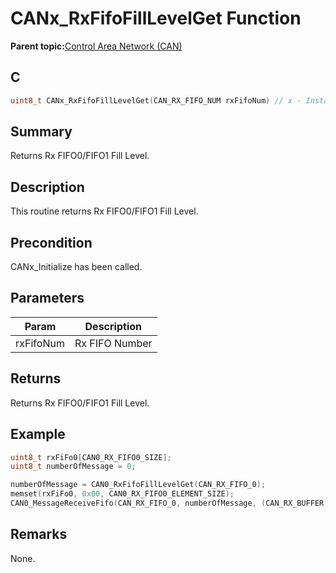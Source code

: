 # CANx\_RxFifoFillLevelGet Function

**Parent topic:**[Control Area Network \(CAN\)](GUID-B5AC476B-B06A-4C89-AB15-1BB515862877.md)

## C

```c
uint8_t CANx_RxFifoFillLevelGet(CAN_RX_FIFO_NUM rxFifoNum) // x - Instance of the CAN peripheral
```

## Summary

Returns Rx FIFO0/FIFO1 Fill Level.

## Description

This routine returns Rx FIFO0/FIFO1 Fill Level.

## Precondition

CANx\_Initialize has been called.

## Parameters

|Param|Description|
|-----|-----------|
|rxFifoNum|Rx FIFO Number|

## Returns

Returns Rx FIFO0/FIFO1 Fill Level.

## Example

```c
uint8_t rxFiFo0[CAN0_RX_FIFO0_SIZE];
uint8_t numberOfMessage = 0;

numberOfMessage = CAN0_RxFifoFillLevelGet(CAN_RX_FIFO_0);
memset(rxFiFo0, 0x00, CAN0_RX_FIFO0_ELEMENT_SIZE);
CAN0_MessageReceiveFifo(CAN_RX_FIFO_0, numberOfMessage, (CAN_RX_BUFFER *)rxFiFo0);
```

## Remarks

None.

